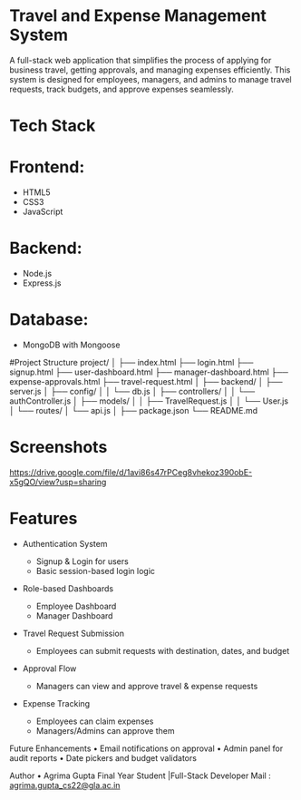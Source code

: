 # Travel and Expense Management System

A full-stack web application that simplifies the process of applying for business travel, getting approvals, and managing expenses efficiently. This system is designed for employees, managers, and admins to manage travel requests, track budgets, and approve expenses seamlessly.

# Tech Stack

# Frontend:
- HTML5
- CSS3
- JavaScript 
  
# Backend:
- Node.js
- Express.js

# Database:
- MongoDB with Mongoose

#Project Structure
project/
│
├── index.html
├── login.html
├── signup.html
├── user-dashboard.html
├── manager-dashboard.html
├── expense-approvals.html
├── travel-request.html
│
├── backend/
│ ├── server.js
│ ├── config/
│ │ └── db.js
│ ├── controllers/
│ │ └── authController.js
│ ├── models/
│ │ ├── TravelRequest.js
│ │ └── User.js
│ └── routes/
│ └── api.js
│
├── package.json
└── README.md

# Screenshots
https://drive.google.com/file/d/1avi86s47rPCeg8vhekoz390obE-x5gQO/view?usp=sharing

# Features

- Authentication System
  - Signup & Login for users
  - Basic session-based login logic

- Role-based Dashboards
  - Employee Dashboard
  - Manager Dashboard

- Travel Request Submission
  - Employees can submit requests with destination, dates, and budget

- Approval Flow
  - Managers can view and approve travel & expense requests

- Expense Tracking
  - Employees can claim expenses
  - Managers/Admins can approve them

Future Enhancements
•	Email notifications on approval
•	Admin panel for audit reports
•	Date pickers and budget validators

Author
•	Agrima Gupta
Final Year Student |Full-Stack Developer
Mail : agrima.gupta_cs22@gla.ac.in


